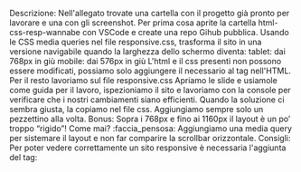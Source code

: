 Descrizione:
Nell'allegato trovate una cartella con il progetto già pronto per lavorare e una con gli screenshot.
Per prima cosa aprite la cartella html-css-resp-wannabe con VSCode e create una repo Gihub pubblica.
Usando le CSS media queries nel file responsive.css, trasforma il sito  in una versione navigabile quando la larghezza dello schermo diventa:
tablet: dai 768px in giù
 mobile: dai 576px in giù
L'html e il css presenti non possono essere modificati,
possiamo solo aggiungere il necessario al tag <head> nell'HTML. Per il resto lavoriamo sul file responsive.css
Apriamo le slide e usiamole come guida per il lavoro, ispezioniamo il sito e lavoriamo con la console per verificare che i nostri cambiamenti siano efficienti.  Quando la soluzione ci sembra giusta, la copiamo nel file css. Aggiungiamo sempre solo un pezzettino alla volta.
Bonus:
Sopra i 768px e fino ai 1160px il layout è un po’ troppo “rigido”! Come mai? :faccia_pensosa:
Aggiungiamo una media query per sistemare il layout e non far comparire la scrollbar orizzontale.
Consigli:
Per poter vedere correttamente un sito responsive è necessaria l'aggiunta del tag:
<meta name="viewport" content="width=device-width, initial-scale=1.0">